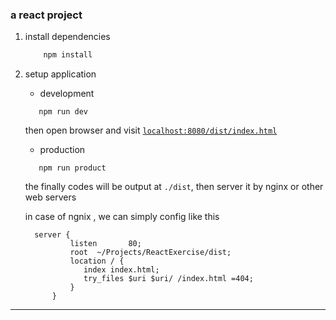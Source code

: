 ### a react project




1. install dependencies
    ```js
        npm install
    ```
2. setup application
    
    * development 
    
    ```$xslt
       npm run dev
    ```
    then open browser and visit [`localhost:8080/dist/index.html`](http://localhost:8080/dist/index.html)
    
    * production 
        
    ```$xslt
       npm run product
    ```
    the finally codes will be output at `./dist`, then server it by nginx or other web servers
    
    in case of ngnix , we can simply config like this
     
     ```
       server {
               listen       80;
               root  ~/Projects/ReactExercise/dist;
               location / {
                  index index.html;
                  try_files $uri $uri/ /index.html =404;
               }
           }
    ```
    
    
    
    
    
    
******
 
 
 
 
 